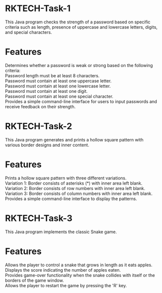 # RKTECH-Task-1
This Java program checks the strength of a password based on specific criteria such as length, presence of uppercase and lowercase letters, digits, and special characters.
# Features
Determines whether a password is weak or strong based on the following criteria:  
Password length must be at least 8 characters.  
Password must contain at least one uppercase letter.  
Password must contain at least one lowercase letter.  
Password must contain at least one digit.  
Password must contain at least one special character.  
Provides a simple command-line interface for users to input passwords and receive feedback on their strength.


# RKTECH-Task-2
This Java program generates and prints a hollow square pattern with various border designs and inner content.
# Features
Prints a hollow square pattern with three different variations.  
Variation 1: Border consists of asterisks (*) with inner area left blank.  
Variation 2: Border consists of row numbers with inner area left blank.  
Variation 3: Border consists of column numbers with inner area left blank.  
Provides a simple command-line interface to display the patterns.  


# RKTECH-Task-3
This Java program implements the classic Snake game.
# Features
Allows the player to control a snake that grows in length as it eats apples.  
Displays the score indicating the number of apples eaten.  
Provides game-over functionality when the snake collides with itself or the borders of the game window.  
Allows the player to restart the game by pressing the 'R' key. 
